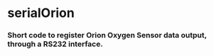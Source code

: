 # serialOrion
### Short code to register Orion Oxygen Sensor data output, through a RS232 interface.
